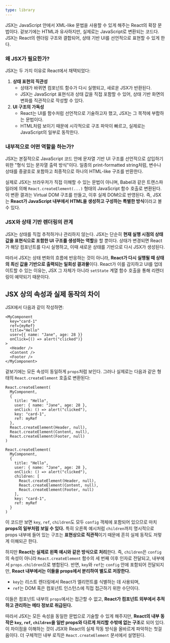 ```yaml
---
type: library
---
```

JSX는 JavaScript 안에서 XML-like 문법을 사용할 수 있게 해주는 React의 확장 문법이다. 겉보기에는 HTML과 유사하지만, 실제로는 JavaScript로 변환되는 코드다. JSX는 React의 렌더링 구조와 결합되어, 상태 기반 UI를 선언적으로 표현할 수 있게 한다.

### 왜 JSX가 필요한가?

JSX는 두 가지 이유로 React에서 채택되었다:

1. **상태 표현의 직관성**
    - 상태가 바뀌면 컴포넌트 함수가 다시 실행되고, 새로운 JSX가 반환된다.
    - JSX는 JavaScript 표현식과 상태 값을 직접 포함할 수 있어, 상태 기반 화면의 변화를 직관적으로 작성할 수 있다.
2. **UI 구조의 가독성**
    - React는 UI를 함수처럼 선언적으로 기술하고자 했고, JSX는 그 목적에 부합하는 문법이다.
    - HTML처럼 보이기 때문에 시각적으로 구조 파악이 빠르고, 실제로는 JavaScript의 일부로 동작한다.

### 내부적으로 어떤 역할을 하는가?

JSX는 본질적으로 JavaScript 코드 안에 문자열 기반 UI 구조를 선언적으로 삽입하기 위한 "형식 있는 문자열 출력 방식"이다. 일종의 print-formatted string처럼, 변수나 상태를 중괄호로 포함하고 최종적으로 하나의 HTML-like 구조를 반환한다.

실제로 JSX는 브라우저가 직접 이해할 수 있는 문법이 아니며, Babel과 같은 트랜스파일러에 의해 `React.createElement(...)` 형태의 JavaScript 함수 호출로 변환된다. 이 변환 결과는 Virtual DOM 구조를 만들고, 이후 실제 DOM으로 반영된다. 즉, JSX는 **React가 JavaScript 내부에서 HTML을 생성하고 구성하는 특별한 방식**이라고 볼 수 있다.

### JSX와 상태 기반 렌더링의 관계

JSX는 상태를 직접 추적하거나 관리하지 않는다. JSX는 단순히 **현재 실행 시점의 상태 값을 표현식으로 포함한 UI 구조를 생성하는 역할**을 할 뿐이다. 상태가 변경되면 React가 해당 컴포넌트를 다시 실행하고, 이때 새로운 상태를 기반으로 다시 JSX가 생성된다.

따라서 JSX는 상태 변화의 흐름에 반응하는 것이 아니라, **React가 다시 실행될 때 상태의 최신 값을 기반으로 출력되는 일회성 결과물**이다. React가 이를 감지하고 UI를 업데이트할 수 있는 이유는, JSX 그 자체가 아니라 `setState` 계열 함수 호출을 통해 리렌더링이 예약되기 때문이다.

## JSX 상의 속성과 실제 동작의 차이

JSX에서 다음과 같이 작성하면:

```tsx
<MyComponent
  key="card-1"
  ref={myRef}
  title="Hello"
  user={{ name: "Jane", age: 28 }}
  onClick={() => alert("clicked")}
>
  <Header />
  <Content />
  <Footer />
</MyComponent>
```

겉보기에는 모든 속성이 동일하게 `props`처럼 보인다. 그러나 실제로는 다음과 같은 형태의 `React.createElement` 호출로 변환된다:

```tsx
React.createElement(
  MyComponent,
  {
    title: "Hello",
    user: { name: "Jane", age: 28 },
    onClick: () => alert("clicked"),
    key: "card-1",
    ref: myRef
  },
  React.createElement(Header, null),
  React.createElement(Content, null),
  React.createElement(Footer, null)
)

```

```tsx
React.createElement(
  MyComponent,
  {
    title: "Hello",
    user: { name: "Jane", age: 28 },
    onClick: () => alert("clicked"),
    children: [
      React.createElement(Header, null),
      React.createElement(Content, null),
      React.createElement(Footer, null)
    ],
    key: "card-1",
    ref: myRef
  }
)
```

이 코드만 보면 `key`, `ref`, `children`도 모두 `config` 객체에 포함되어 있으므로 마치 **props의 일부처럼 보일 수 있다.** 특히 오른쪽 예시처럼 `children`까지 명시적으로 props 내부에 들어 있는 구조는 **표현상으로 직관적**이기 때문에 흔히 실제 동작도 저렇게 이해되곤 한다.

하지만 **React는 실제로 왼쪽 예시와 같은 방식으로 처리**한다. 즉, `children`은 `config`의 속성이 아니라 `React.createElement` 함수의 세 번째 이후 인자로 전달되고, 내부에서 `props.children`으로 병합된다. 반면, `key`와 `ref`는 `config` 안에 포함되어 전달되지만, **React 내부에서는 이들을 props에서 분리하여 별도로 저장한다.**

- `key`는 리스트 렌더링에서 React가 엘리먼트를 식별하는 데 사용되며,
- `ref`는 DOM 혹은 컴포넌트 인스턴스에 직접 접근하기 위한 수단이다.

이들은 컴포넌트 내부의 `props`에서는 접근할 수 없고, **React가 컴포넌트 외부에서 추적하고 관리하는 메타 정보로 취급된다.**

따라서 JSX는 모든 속성을 동일한 문법으로 기술할 수 있게 해주지만, **React의 내부 동작은 `key`, `ref`, `children`을 일반 props와 다르게 처리할 수밖에 없는 구조**로 되어 있다. 이 차이점을 이해하는 것이 JSX와 React의 실제 작동 방식을 올바르게 파악하는 첫걸음이다. 더 구체적인 내부 로직은 `React.createElement` 문서에서 설명된다.